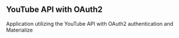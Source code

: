 ## YouTube API with OAuth2

Application utilizing the YouTube API with OAuth2 authentication and Materialize
